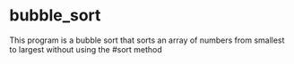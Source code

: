 # bubble_sort
This program is a bubble sort that sorts an array of numbers from smallest to largest without using the #sort method
